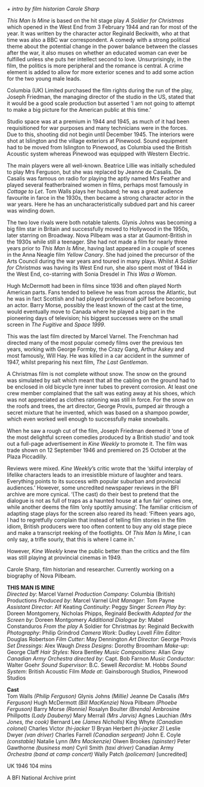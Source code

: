 
_+ intro by film historian Carole Sharp_

_This Man Is Mine_ is based on the hit stage play _A Soldier for Christmas_ which opened in the West End from 3 February 1944 and ran for most of the year. It was written by the character actor Reginald Beckwith, who at that time was also a BBC war correspondent. A comedy with a strong political theme about the potential change in the power balance between the classes after the war, it also muses on whether an educated woman can ever be fulfilled unless she puts her intellect second to love. Unsurprisingly, in the film, the politics is more peripheral and the romance is central. A crime element is added to allow for more exterior scenes and to add some action for the two young male leads.

Columbia (UK) Limited purchased the film rights during the run of the play, Joseph Friedman, the managing director of the studio in the US, stated that it would be a good scale production but asserted ‘I am not going to attempt to make a big picture for the American public at this time.’

Studio space was at a premium in 1944 and 1945, as much of it had been requisitioned for war purposes and many technicians were in the forces. Due to this, shooting did not begin until December 1945. The interiors were shot at Islington and the village exteriors at Pinewood. Sound equipment had to be moved from Islington to Pinewood, as Columbia used the British Acoustic system whereas Pinewood was equipped with Western Electric.

The main players were all well-known. Beatrice Lillie was initially scheduled to play Mrs Ferguson, but she was replaced by Jeanne de Casalis. De Casalis was famous on radio for playing the aptly named Mrs Feather and played several featherbrained women in films, perhaps most famously in _Cottage to Let_. Tom Walls plays her husband; he was a great audience favourite in farce in the 1930s, then became a strong character actor in the war years. Here he has an uncharacteristically subdued part and his career was winding down.

The two love rivals were both notable talents. Glynis Johns was becoming a big film star in Britain and successfully moved to Hollywood in the 1950s, later starring on Broadway. Nova Pilbeam was a star at Gaumont-British in the 1930s while still a teenager. She had not made a film for nearly three years prior to _This Man Is Mine_, having last appeared in a couple of scenes in the Anna Neagle film _Yellow Canary_. She had joined the precursor of the Arts Council during the war years and toured in many plays. Whilst _A Soldier for Christmas_ was having its West End run, she also spent most of 1944 in the West End, co-starring with Sonia Dresdel in _This Was a Woman_.

Hugh McDermott had been in films since 1936 and often played North American parts. Fans tended to believe he was from across the Atlantic, but he was in fact Scottish and had played professional golf before becoming an actor. Barry Morse, possibly the least known of the cast at the time, would eventually move to Canada where he played a big part in the pioneering days of television; his biggest successes were on the small screen in _The Fugitive_ and _Space 1999_.

This was the last film directed by Marcel Varnel. The Frenchman had directed many of the most popular comedy films over the previous ten years, working with George Formby, the Crazy Gang, Arthur Askey and most famously, Will Hay. He was killed in a car accident in the summer of 1947, whilst preparing his next film, _The Last Gentleman_.

A Christmas film is not complete without snow. The snow on the ground was simulated by salt which meant that all the cabling on the ground had to be enclosed in old bicycle tyre inner tubes to prevent corrosion. At least one crew member complained that the salt was eating away at his shoes, which was not appreciated as clothes rationing was still in force. For the snow on the roofs and trees, the art director, George Provis, pumped air through a secret mixture that he invented, which was based on a shampoo powder, which even worked well enough to successfully make snowballs.

When he saw a rough cut of the film, Joseph Friedman deemed it ‘one of the most delightful screen comedies produced by a British studio’ and took out a full-page advertisement in _Kine Weekly_ to promote it. The film was trade shown on 12 September 1946 and premiered on 25 October at the Plaza Piccadilly.

Reviews were mixed. _Kine_ _Weekly_’s critic wrote that the ‘skilful interplay of lifelike characters leads to an irresistible mixture of laughter and tears.  Everything points to its success with popular suburban and provincial audiences.’ However, some uncredited newspaper reviews in the BFI archive are more cynical. ‘(The cast) do their best to pretend that the dialogue is not as full of traps as a haunted house at a fun fair’ opines one, while another deems the film ‘only spottily amusing’. The familiar criticism of adapting stage plays for the screen also reared its head: ‘Fifteen years ago, I had to regretfully complain that instead of telling film stories in the film idiom, British producers were too often content to buy any old stage piece and make a transcript reeking of the footlights. Of _This Man Is Mine_, I can only say, a trifle sourly, that this is where I came in.’

However, _Kine Weekly_ knew the public better than the critics and the film was still playing at provincial cinemas in 1949.

Carole Sharp, film historian and researcher. Currently working on a biography of Nova Pilbeam.

**THIS MAN IS MINE**  
_Directed by_: Marcel Varnel
_Production Company_: Columbia (British) Productions
_Produced by_: Marcel Varnel
_Unit Manager_: Tom Payne
_Assistant Director_: Alf Keating
_Continuity_: Peggy Singer
_Screen Play by_: Doreen Montgomery, Nicholas Phipps,
Reginald Beckwith
_Adapted for the Screen by_: Doreen Montgomery
_Additional Dialogue by_: Mabel Constanduros
_From the play_ A Soldier for Christmas _by_: Reginald Beckwith
_Photography_: Philip Grindrod
_Camera Work_: Dudley Lovell
_Film Editor_: Douglas Robertson
_Film Cutter_: May Dennington
_Art Director_: George Provis
_Set Dressings_: Alex Waugh
_Dress Designs_: Dorothy Broomham
_Make-up_: George Claff
_Hair Styles_: Nora Bentley
_Music Compositions_: Allan Gray
_Canadian Army Orchestra directed by_: Capt. Bob Farnon
_Music Conductor_: Walter Goehr
_Sound Supervisor_: B.C. Sewell
_Recordist_: M. Hobbs
_Sound System_: British Acoustic Film
_Made at_: Gainsborough Studios, Pinewood Studios

**Cast**  
Tom Walls _(Philip Ferguson)_
Glynis  Johns _(Millie)_
Jeanne  De  Casalis _(Mrs Ferguson)_
Hugh  McDermott _(Bill MacKenzie)_
Nova  Pilbeam _(Phoebe Ferguson)_
Barry  Morse _(Ronnie)_
Rosalyn  Boulter _(Brenda)_
Ambrosine  Phillpotts _(Lady Daubeny)_
Mary  Merrall _(Mrs Jarvis)_
Agnes  Lauchian _(Mrs Jones, the cook)_
Bernard  Lee _(James Nicholls)_
King  Whyte _(Canadian colonel)_
Charles  Victor _(hi-jacker 1)_
Bryan  Herbert _(hi-jacker 2)_
Leslie  Dwyer _(van driver)_
Charles  Farrell _(Canadian sergeant)_
John  E.  Coyle _(constable)_
Natalie  Lynn _(Mrs Mackenzie)_
Olwen  Brookes _(spinster)_
Peter  Gawthorne _(business man)_
Cyril  Smith _(taxi driver)_
Canadian  Army _Orchestra (band at camp concert)_
Wally  Patch _(policeman)_ [uncredited]

UK 1946
104 mins

A BFI National Archive print
<!--stackedit_data:
eyJoaXN0b3J5IjpbNTQ4MzAxMzYwXX0=
-->